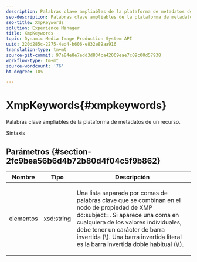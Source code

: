```yaml
---
description: Palabras clave ampliables de la plataforma de metadatos de un recurso.
seo-description: Palabras clave ampliables de la plataforma de metadatos de un recurso.
seo-title: XmpKeywords
solution: Experience Manager
title: XmpKeywords
topic: Dynamic Media Image Production System API
uuid: 220d285c-2275-4ed4-b606-e832e89aa916
translation-type: tm+mt
source-git-commit: 97a84e8e7edd3d834ca42069eae7c09c00d57938
workflow-type: tm+mt
source-wordcount: '76'
ht-degree: 18%

---
```



# XmpKeywords{#xmpkeywords}

Palabras clave ampliables de la plataforma de metadatos de un recurso.

Sintaxis

## Parámetros {#section-2fc9bea56b6d4b72b80d4f04c5f9b862}

<table id="table_04100BB8ABD84EF68B0A7CE3AD946414"> 
 <thead> 
  <tr> 
   <th colname="col1" class="entry"> Nombre </th> 
   <th colname="col2" class="entry"> Tipo </th> 
   <th colname="col3" class="entry"> Descripción </th> 
  </tr> 
 </thead>
 <tbody> 
  <tr> 
   <td colname="col1"> <span class="codeph"> <span class="varname"> elementos</span> </span> </td> 
   <td colname="col2"> <span class="codeph"> xsd:string</span> </td> 
   <td colname="col3"> <p>Una lista separada por comas de palabras clave que se combinan en el nodo de propiedad de XMP <span class="codeph"> dc:subject=</span>. Si aparece una coma en cualquiera de los valores individuales, debe tener un carácter de barra invertida (\). Una barra invertida literal es la barra invertida doble habitual (\\). </p> </td> 
  </tr> 
 </tbody> 
</table>

